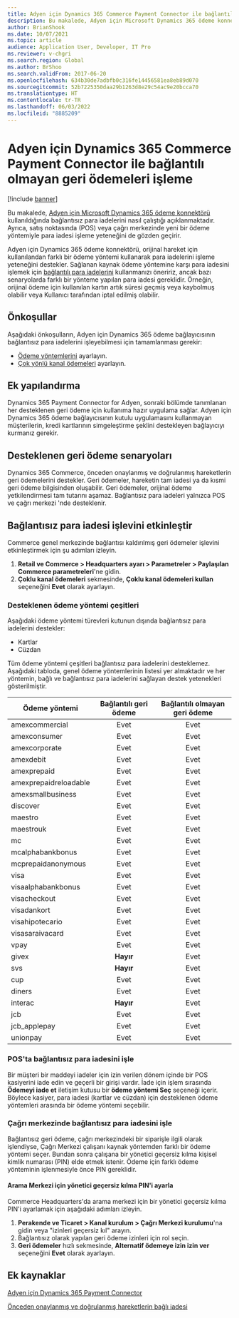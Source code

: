 ```yaml
---
title: Adyen için Dynamics 365 Commerce Payment Connector ile bağlantılı olmayan geri ödemeleri işleme
description: Bu makalede, Adyen için Microsoft Dynamics 365 ödeme konnektörü kullanıldığında bağlantısız para iadelerini nasıl çalıştığı açıklanmaktadır.
author: BrianShook
ms.date: 10/07/2021
ms.topic: article
audience: Application User, Developer, IT Pro
ms.reviewer: v-chgri
ms.search.region: Global
ms.author: BrShoo
ms.search.validFrom: 2017-06-20
ms.openlocfilehash: 634b30de7adbfb0c316fe14456581ea8eb89d070
ms.sourcegitcommit: 52b7225350daa29b1263d8e29c54ac9e20bcca70
ms.translationtype: HT
ms.contentlocale: tr-TR
ms.lasthandoff: 06/03/2022
ms.locfileid: "8885209"
---
```

# <a name="process-unlinked-refunds-with-the-dynamics-365-commerce-payment-connector-for-adyen"></a>Adyen için Dynamics 365 Commerce Payment Connector ile bağlantılı olmayan geri ödemeleri işleme

[!include [banner](../includes/banner.md)]

Bu makalede, [Adyen için Microsoft Dynamics 365 ödeme konnektörü](adyen-connector.md) kullanıldığında bağlantısız para iadelerini nasıl çalıştığı açıklanmaktadır. Ayrıca, satış noktasında (POS) veya çağrı merkezinde yeni bir ödeme yöntemiyle para iadesi işleme yeteneğini de gözden geçirir.

Adyen için Dynamics 365 ödeme konnektörü, orijinal hareket için kullanılandan farklı bir ödeme yöntemi kullanarak para iadelerini işleme yeteneğini destekler. Sağlanan kaynak ödeme yöntemine karşı para iadesini işlemek için [bağlantılı para iadelerini](linked-refunds.md) kullanmanızı öneririz, ancak bazı senaryolarda farklı bir yönteme yapılan para iadesi gereklidir. Örneğin, orijinal ödeme için kullanılan kartın artık süresi geçmiş veya kaybolmuş olabilir veya Kullanıcı tarafından iptal edilmiş olabilir.

## <a name="prerequisites"></a>Önkoşullar

Aşağıdaki önkoşulların, Adyen için Dynamics 365 ödeme bağlayıcısının bağlantısız para iadelerini işleyebilmesi için tamamlanması gerekir:

- [Ödeme yöntemlerini](../payment-methods.md) ayarlayın.
- [Çok yönlü kanal ödemeleri](../omni-channel-payments.md) ayarlayın.

## <a name="additional-configuration"></a>Ek yapılandırma

Dynamics 365 Payment Connector for Adyen, sonraki bölümde tanımlanan her desteklenen geri ödeme için kullanıma hazır uygulama sağlar. Adyen için Dynamics 365 ödeme bağlayıcısının kutulu uygulamasını kullanmayan müşterilerin, kredi kartlarının simgeleştirme şeklini destekleyen bağlayıcıyı kurmanız gerekir.

## <a name="supported-refund-scenarios"></a>Desteklenen geri ödeme senaryoları

Dynamics 365 Commerce, önceden onaylanmış ve doğrulanmış hareketlerin geri ödemelerini destekler. Geri ödemeler, hareketin tam iadesi ya da kısmi geri ödeme bilgisinden oluşabilir. Geri ödemeler, orijinal ödeme yetkilendirmesi tam tutarını aşamaz. Bağlantısız para iadeleri yalnızca POS ve çağrı merkezi 'nde desteklenir.

## <a name="enable-unlinked-refunds-functionality"></a>Bağlantısız para iadesi işlevini etkinleştir

Commerce genel merkezinde bağlantısı kaldırılmış geri ödemeler işlevini etkinleştirmek için şu adımları izleyin.

1. **Retail ve Commerce \> Headquarters ayarı \> Parametreler \> Paylaşılan Commerce parametreleri**'ne gidin.
1. **Çoklu kanal ödemeleri** sekmesinde, **Çoklu kanal ödemeleri kullan** seçeneğini **Evet** olarak ayarlayın.

### <a name="supported-payment-method-variants"></a>Desteklenen ödeme yöntemi çeşitleri

Aşağıdaki ödeme yöntemi türevleri kutunun dışında bağlantısız para iadelerini destekler:

- Kartlar
- Cüzdan

Tüm ödeme yöntemi çeşitleri bağlantısız para iadelerini desteklemez. Aşağıdaki tabloda, genel ödeme yöntemlerinin listesi yer almaktadır ve her yöntemin, bağlı ve bağlantısız para iadelerini sağlayan destek yetenekleri gösterilmiştir.

| Ödeme yöntemi        | Bağlantılı geri ödeme | Bağlantılı olmayan geri ödeme |
|-----------------------|:-------------:|:---------------:|
| amexcommercial        | Evet           | Evet             |
| amexconsumer          | Evet           | Evet             |
| amexcorporate         | Evet           | Evet             |
| amexdebit             | Evet           | Evet             |
| amexprepaid           | Evet           | Evet             |
| amexprepaidreloadable | Evet           | Evet             |
| amexsmallbusiness     | Evet           | Evet             |
| discover              | Evet           | Evet             |
| maestro               | Evet           | Evet             |
| maestrouk             | Evet           | Evet             |
| mc                    | Evet           | Evet             |
| mcalphabankbonus      | Evet           | Evet             |
| mcprepaidanonymous    | Evet           | Evet             |
| visa                  | Evet           | Evet             |
| visaalphabankbonus    | Evet           | Evet             |
| visacheckout          | Evet           | Evet             |
| visadankort           | Evet           | Evet             |
| visahipotecario       | Evet           | Evet             |
| visasaraivacard       | Evet           | Evet             |
| vpay                  | Evet           | Evet             |
| givex                 | **Hayır**        | Evet             |
| svs                   | **Hayır**        | Evet             |
| cup                   | Evet           | Evet             |
| diners                | Evet           | Evet             |
| interac               | **Hayır**        | Evet             |
| jcb                   | Evet           | Evet             |
| jcb_applepay          | Evet           | Evet             |
| unionpay              | Evet           | Evet             |

### <a name="process-an-unlinked-refund-in-pos"></a>POS'ta bağlantısız para iadesini işle

Bir müşteri bir maddeyi iadeler için izin verilen dönem içinde bir POS kasiyerini iade edin ve geçerli bir girişi vardır. İade için işlem sırasında **Ödemeyi iade et** iletişim kutusu bir **ödeme yöntemi Seç** seçeneği içerir. Böylece kasiyer, para iadesi (kartlar ve cüzdan) için desteklenen ödeme yöntemleri arasında bir ödeme yöntemi seçebilir.

### <a name="process-an-unlinked-refund-in-call-center"></a>Çağrı merkezinde bağlantısız para iadesini işle

Bağlantısız geri ödeme, çağrı merkezindeki bir siparişle ilgili olarak işlendiyse, Çağrı Merkezi çalışanı kaynak yöntemden farklı bir ödeme yöntemi seçer. Bundan sonra çalışana bir yönetici geçersiz kılma kişisel kimlik numarası (PIN) elde etmek istenir. Ödeme için farklı ödeme yönteminin işlenmesiyle önce PIN gereklidir.

#### <a name="set-up-an-administrator-override-pin-for-call-center"></a>Arama Merkezi için yönetici geçersiz kılma PIN'i ayarla

Commerce Headquarters'da arama merkezi için bir yönetici geçersiz kılma PIN'i ayarlamak için aşağıdaki adımları izleyin.

1. **Perakende ve Ticaret \> Kanal kurulum \> Çağrı Merkezi kurulumu**'na gidin veya "izinleri geçersiz kıl" arayın.
1. Bağlantısız olarak yapılan geri ödeme izinleri için rol seçin.
1. **Geri ödemeler** hızlı sekmesinde, **Alternatif ödemeye izin izin ver** seçeneğini **Evet** olarak ayarlayın.

## <a name="additional-resources"></a>Ek kaynaklar

[Adyen için Dynamics 365 Payment Connector](adyen-connector.md)

[Önceden onaylanmış ve doğrulanmış hareketlerin bağlı iadesi](linked-refunds.md)
